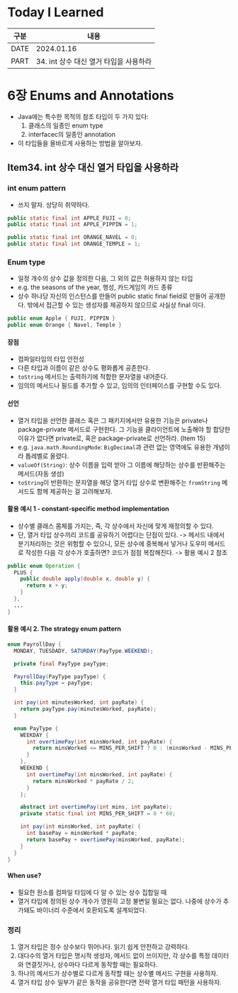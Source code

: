 # Today I Learned

| 구분 | 내용                     |
| ---- | -----------------------|
| DATE | 2024.01.16             |
| PART | 34. int 상수 대신 열거 타입을 사용하라 |

# 6장 Enums and Annotations
* Java에는 특수한 목적의 참조 타입이 두 가지 있다:
  1. 클래스의 일종인 enum type
  2. interfacec의 일종인 annotation 
* 이 타입들을 올바르게 사용하는 방법을 알아보자. 


## Item34. int 상수 대신 열거 타입을 사용하라

### int enum pattern
* 쓰지 말자. 상당히 취약하다.
```java
public static final int APPLE_FUJI = 0;
public static final int APPLE_PIPPIN = 1;

public static final int ORANGE_NAVEL = 0;
public static final int ORANGE_TEMPLE = 1;
```

### Enum type
* 일정 개수의 상수 값을 정의한 다음, 그 외의 값은 허용하지 않는 타입
* e.g. the seasons of the year, 행성, 카드게임의 카드 종류 
* 상수 하나당 자신의 인스턴스를 만들어 public static final field로 만들어 공개한다. 밖에서 접근할 수 있는 생성자를 제공하지 않으므로 사실상 final 이다. 
```java
public enum Apple { FUJI, PIPPIN }
public enum Orange { Navel, Temple }
```

#### 장점
* 컴파일타임의 타입 안전성 
* 다른 타입과 이름이 같은 상수도 평화롭게 공존한다. 
* `toString` 메서드는 출력하기에 적합한 문자열을 내어준다. 
* 임의의 메서드나 필드를 추가할 수 있고, 임의의 인터페이스를 구현할 수도 있다. 

#### 선언
* 열거 타입을 선언한 클래스 혹은 그 패키지에서만 유용한 기능은 private나 package-private 메서드로 구현한다. 그 기능을 클라이언트에 노출해야 할 합당한 이유가 없다면 private로, 혹은 package-private로 선언하라. (Item 15)
* e.g. `java.math.RoundingMode`: `BigDecimal`과 관련 없는 영역에도 유용한 개념이라 톱레벨로 올렸다. 
* `valueOf(String)`: 상수 이름을 입력 받아 그 이름에 해당하는 상수를 반환해주는 메서드(자동 생성)
* `toString`이 반환하는 문자열을 해당 열거 타입 상수로 변환해주는 `fromString` 메서드도 함께 제공하는 걸 고려해보자. 

#### 활용 예시 1 - constant-specific method implementation
* 상수별 클래스 몸체를 가지는, 즉, 각 상수에서 자신에 맞게 재정의할 수 있다. 
* 단, 열거 타입 상수끼리 코드를 공유하기 어렵다는 단점이 있다. -> 메서드 내에서 분기처리하는 것은 위험할 수 있으니, 모든 상수에 중복해서 넣거나 도우미 메서드로 작성한 다음 각 상수가 호출하면? 코드가 점점 복잡해진다. -> 활용 예시 2 참조 
```java
public enum Operation {
  PLUS {
    public double apply(double x, double y) {
      return x + y;
    }
  },
  ...
}
```

#### 활용 예시 2. The strategy enum pattern
```java
enum PayrollDay {
  MONDAY, TUESDADY, SATURDAY(PayType.WEEKEND);

  private final PayType payType;

  PayrollDay(PayType payType) {
    this.payType = payType;
  }

  int pay(int minutesWorked, int payRate) {
    return payType.pay(minutesWorked, payRate);
  }

  enum PayType {
    WEEKDAY {
      int overtimePay(int minsWorked, int payRate) {
        return minsWorked <= MINS_PER_SHIFT ? 0 : (minsWorked - MINS_PER_SHIFT) * payRate / 2;
      }
    },
    WEEKEND {
      int overtimePay(int minsWorked, int payRate) {
        return minsWorked * payRate / 2;
      }
    };

    abstract int overtimePay(int mins, int payRate);
    private static final int MINS_PER_SHIFT = 8 * 60;

    int pay(int minsWorked, int payRate) {
      int basePay = minsWorked * payRate;
      return basePay + overtimePay(minsWorked, payRate);
    }
  }
}
```


#### When use? 
* 필요한 원소를 컴파일 타임에 다 알 수 있는 상수 집합일 때 
* 열거 타입에 정의된 상수 개수가 영원히 고정 불변일 필요는 없다. 나중에 상수가 추가돼도 바이너리 수준에서 호환되도록 설계되었다. 


### 정리
1. 열거 타입은 정수 상수보다 뛰어나다. 읽기 쉽게 안전하고 강력하다. 
2. 대다수의 열거 타입은 명시적 생성자, 메서드 없이 쓰이지만, 각 상수를 특정 데이터와 연결짓거나, 상수마다 다르게 동작할 때는 필요하다. 
3. 하나의 메서드가 상수별로 다르게 동작할 때는 상수별 메서드 구현을 사용하자. 
4. 열거 타입 상수 일부가 같은 동작을 공유한다면 전략 열거 타입 패턴을 사용하자. 